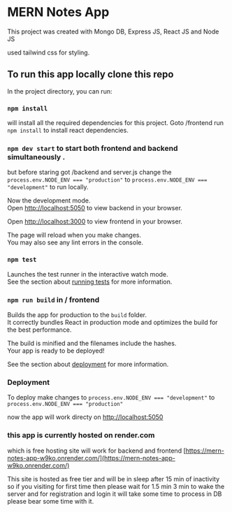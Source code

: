 # MERN Notes App

This project was created with Mongo DB, Express JS, React JS and Node JS

used tailwind css for styling.

## To run this app locally clone this repo

In the project directory, you can run:

### `npm install`

will install all the required dependencies for this project. Goto /frontend run `npm install` to install react dependencies.

### `npm dev start` to start both frontend and backend simultaneously .

but before staring got /backend and server.js change the `process.env.NODE_ENV === "production"` to `process.env.NODE_ENV === "development"` to run locally.

Now the development mode.\
Open [http://localhost:5050](http://localhost:5050) to view backend in your browser.

Open [http://localhost:3000](http://localhost:3000) to view frontend in your browser.

The page will reload when you make changes.\
You may also see any lint errors in the console.

### `npm test`

Launches the test runner in the interactive watch mode.\
See the section about [running tests](https://facebook.github.io/create-react-app/docs/running-tests) for more information.

### `npm run build` in / frontend

Builds the app for production to the `build` folder.\
It correctly bundles React in production mode and optimizes the build for the best performance.

The build is minified and the filenames include the hashes.\
Your app is ready to be deployed!

See the section about [deployment](https://facebook.github.io/create-react-app/docs/deployment) for more information.

### Deployment

To deploy make changes to `process.env.NODE_ENV === "development"` to `process.env.NODE_ENV === "production"`

now the app will work directy on [http://localhost:5050](http://localhost:5050)

### this app is currently hosted on render.com

which is free hosting site will work for backend and frontend [https://mern-notes-app-w9ko.onrender.com/](https://mern-notes-app-w9ko.onrender.com/)

This site is hosted as free tier and will be in sleep after 15 min of inactivity so if you visiting for first time then please wait for 1.5 min 3 min to wake the server and for registration and login it will take some time to process in DB please bear some time with it.
